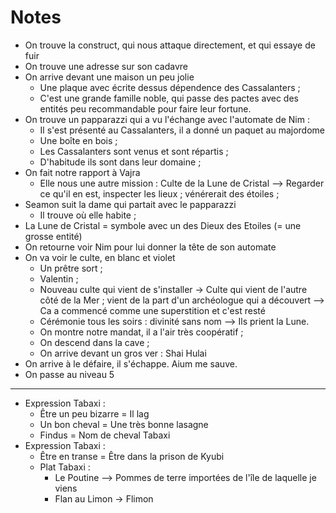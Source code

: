 # Notes

* On trouve la construct, qui nous attaque directement, et qui essaye de fuir
* On trouve une adresse sur son cadavre
* On arrive devant une maison un peu jolie
    * Une plaque avec écrite dessus dépendence des Cassalanters ;
    * C'est une grande famille noble, qui passe des pactes avec des entités peu recommandable pour faire leur fortune.
* On trouve un papparazzi qui a vu l'échange avec l'automate de Nim :
    * Il s'est présenté au Cassalanters, il a donné un paquet au majordome
    * Une boîte en bois ;
    * Les Cassalanters sont venus et sont répartis ; 
    * D'habitude ils sont dans leur domaine ;
* On fait notre rapport à Vajra
    * Elle nous une autre mission : Culte de la Lune de Cristal --> Regarder ce qu'il en est, inspecter les lieux ; vénérerait des étoiles ;
* Seamon suit la dame qui partait avec le papparazzi
    * Il trouve où elle habite ;
* La Lune de Cristal = symbole avec un des Dieux des Etoiles (= une grosse entité)
* On retourne voir Nim pour lui donner la tête de son automate
* On va voir le culte, en blanc et violet
    * Un prêtre sort ; 
    * Valentin ;
    * Nouveau culte qui vient de s'installer -> Culte qui vient de l'autre côté de la Mer ; vient de la part d'un archéologue qui a découvert --> Ca a commencé comme une superstition et c'est resté
    * Cérémonie tous les soirs : divinité sans nom --> Ils prient la Lune.
    * On montre notre mandat, il a l'air très coopératif ;
    * On descend dans la cave ;
    * On arrive devant un gros ver : Shai Hulai
* On arrive à le défaire, il s'échappe. Aium me sauve.
* On passe au niveau 5

---

* Expression Tabaxi : 
    * Être un peu bizarre = Il lag
    * Un bon cheval = Une très bonne lasagne
    * Findus = Nom de cheval Tabaxi
* Expression Tabaxi :
    * Être en transe = Être dans la prison de Kyubi
    * Plat Tabaxi : 
        * Le Poutine --> Pommes de terre importées de l'île de laquelle je viens
        * Flan au Limon -> Flimon
    

